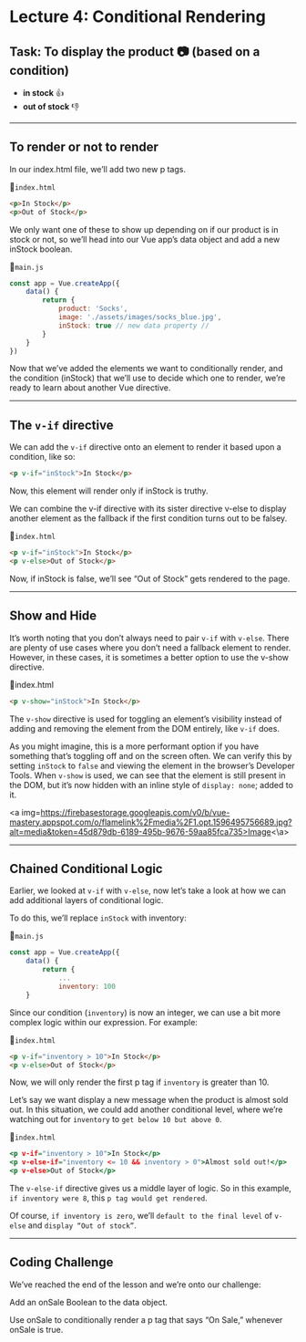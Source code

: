 # Lecture 4: Conditional Rendering

## Task: To display the product 📷 (based on a condition)
* **in stock** 👍
* **out of stock** 👎

---

## To render or not to render

In our index.html file, we’ll add two new p tags.

📄`index.html`

```html
<p>In Stock</p>
<p>Out of Stock</p>
```

We only want one of these to show up depending on if our product is in stock or not, so we’ll head into our Vue app’s data object and add a new inStock boolean.

📄`main.js`

```javascript
const app = Vue.createApp({
    data() {
        return {
            product: 'Socks',
            image: './assets/images/socks_blue.jpg',
            inStock: true // new data property //
        }
    }
})
```

Now that we’ve added the elements we want to conditionally render, and the condition (inStock) that we’ll use to decide which one to render, we’re ready to learn about another Vue directive.

---

## The `v-if` directive

We can add the `v-if` directive onto an element to render it based upon a condition, like so:

```html
<p v-if="inStock">In Stock</p>
```

Now, this element will render only if inStock is truthy.

We can combine the v-if directive with its sister directive v-else to display another element as the fallback if the first condition turns out to be falsey.

📄`index.html`
```html
<p v-if="inStock">In Stock</p>
<p v-else>Out of Stock</p>
```

Now, if inStock is false, we’ll see “Out of Stock” gets rendered to the page.

---

## Show and Hide
It’s worth noting that you don’t always need to pair `v-if` with `v-else`. There are plenty of use cases where you don’t need a fallback element to render. However, in these cases, it is sometimes a better option to use the v-show directive.

📄index.html

```html
<p v-show="inStock">In Stock</p>
```

The `v-show` directive is used for toggling an element’s visibility instead of adding and removing the element from the DOM entirely, like `v-if` does.

As you might imagine, this is a more performant option if you have something that’s toggling off and on the screen often. We can verify this by setting `inStock` to `false` and viewing the element in the browser’s Developer Tools. When `v-show` is used, we can see that the element is still present in the DOM, but it’s now hidden with an inline style of `display: none`; added to it.

<a img=https://firebasestorage.googleapis.com/v0/b/vue-mastery.appspot.com/o/flamelink%2Fmedia%2F1.opt.1596495756689.jpg?alt=media&token=45d879db-6189-495b-9676-59aa85fca735>Image<\a>

---

## Chained Conditional Logic
Earlier, we looked at `v-if` with `v-else`, now let’s take a look at how we can add additional layers of conditional logic.

To do this, we’ll replace `inStock` with inventory:

📄`main.js`

```javascript
const app = Vue.createApp({
    data() {
        return {
            ...
            inventory: 100 
    }
```

Since our condition (`inventory`) is now an integer, we can use a bit more complex logic within our expression. For example:

📄`index.html`

```html
<p v-if="inventory > 10">In Stock</p>
<p v-else>Out of Stock</p>
```
Now, we will only render the first p tag if `inventory` is greater than 10.

Let’s say we want display a new message when the product is almost sold out. In this situation, we could add another conditional level, where we’re watching out for `inventory` to `get below 10 but above 0`.

📄`index.html`
```htm
<p v-if="inventory > 10">In Stock</p>
<p v-else-if="inventory <= 10 && inventory > 0">Almost sold out!</p>
<p v-else>Out of Stock</p>
```

The `v-else-if` directive gives us a middle layer of logic. So in this example, `if inventory were 8`, this `p tag would get rendered`.

Of course, `if inventory is zero`, we’ll `default to the final level` of `v-else` and `display “Out of stock”`.

---

## Coding Challenge
We’ve reached the end of the lesson and we’re onto our challenge:

Add an onSale Boolean to the data object.

Use onSale to conditionally render a p tag that says “On Sale,” whenever onSale is true.